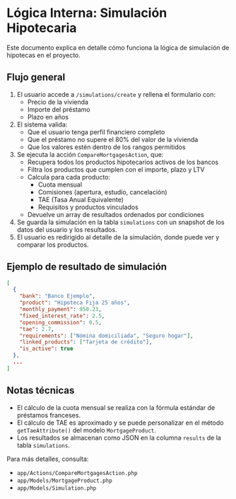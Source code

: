 # Lógica Interna: Simulación Hipotecaria

Este documento explica en detalle cómo funciona la lógica de simulación de hipotecas en el proyecto.

## Flujo general
1. El usuario accede a `/simulations/create` y rellena el formulario con:
   - Precio de la vivienda
   - Importe del préstamo
   - Plazo en años
2. El sistema valida:
   - Que el usuario tenga perfil financiero completo
   - Que el préstamo no supere el 80% del valor de la vivienda
   - Que los valores estén dentro de los rangos permitidos
3. Se ejecuta la acción `CompareMortgagesAction`, que:
   - Recupera todos los productos hipotecarios activos de los bancos
   - Filtra los productos que cumplen con el importe, plazo y LTV
   - Calcula para cada producto:
     - Cuota mensual
     - Comisiones (apertura, estudio, cancelación)
     - TAE (Tasa Anual Equivalente)
     - Requisitos y productos vinculados
   - Devuelve un array de resultados ordenados por condiciones
4. Se guarda la simulación en la tabla `simulations` con un snapshot de los datos del usuario y los resultados.
5. El usuario es redirigido al detalle de la simulación, donde puede ver y comparar los productos.

## Ejemplo de resultado de simulación
```json
[
  {
    "bank": "Banco Ejemplo",
    "product": "Hipoteca Fija 25 años",
    "monthly_payment": 950.23,
    "fixed_interest_rate": 2.5,
    "opening_commission": 0.5,
    "tae": 2.7,
    "requirements": ["Nómina domiciliada", "Seguro hogar"],
    "linked_products": ["Tarjeta de crédito"],
    "is_active": true
  },
  ...
]
```

## Notas técnicas
- El cálculo de la cuota mensual se realiza con la fórmula estándar de préstamos franceses.
- El cálculo de TAE es aproximado y se puede personalizar en el método `getTaeAttribute()` del modelo `MortgageProduct`.
- Los resultados se almacenan como JSON en la columna `results` de la tabla `simulations`.

Para más detalles, consulta:
- `app/Actions/CompareMortgagesAction.php`
- `app/Models/MortgageProduct.php`
- `app/Models/Simulation.php`